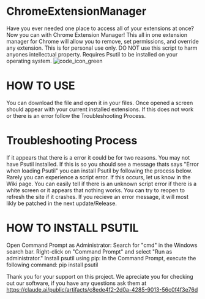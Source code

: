 # ChromeExtensionManager
Have you ever needed one place to access all of your extensions at once? 
Now you can with Chrome Extension Manager! This all in one extension manager for Chrome will allow you to remove, set permissions, and override any extension.
This is for personal use only. DO NOT use this script to harm anyones intellectual property.
Requires Psutil to be installed on your operating system.
![code_icon_green](https://github.com/user-attachments/assets/18d6de43-59b6-414f-8d28-27abd33378f5)




# HOW TO USE

You can download the file and open it in your files. Once opened a screen should appear with your current installed extensions. If this does not work or there is an error follow the Troubleshooting Process. 


# Troubleshooting Process

If it appears that there is a error it could be for two reasons. You may not have Psutil installed. If this is so you should see a message thats says "Error when loading Psutil" you can install Psutil by following the process below. 
Rarely you can experience a script error. If this occurs, let us know in the Wiki page. 
You can easily tell if there is an unknown script error if there is a white screen or it appears that nothing works.
You can try to reopen to refresh the site if it crashes.
If you recieve an error message, it will most likly be patched in the next update/Release.




# HOW TO INSTALL PSUTIL 

Open Command Prompt as Administrator:
Search for "cmd" in the Windows search bar.
Right-click on "Command Prompt" and select "Run as administrator."
Install psutil using pip:
In the Command Prompt, execute the following command:
     pip install psutil







Thank you for your support on this project. We apreciate you for checking out our software, if you have any questions ask them at https://claude.ai/public/artifacts/c8ede4f2-2d0a-4285-9013-56c0f4f3e76d 
